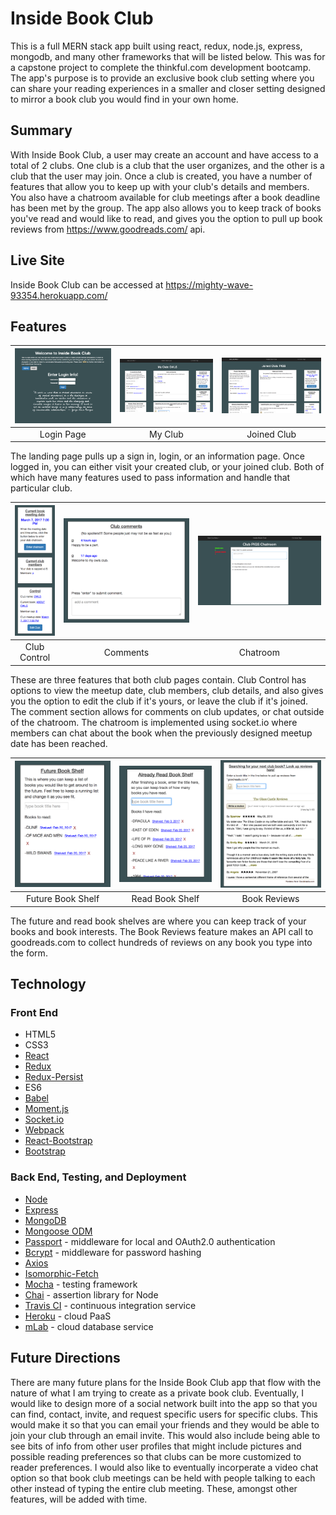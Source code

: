 Inside Book Club
==========
This is a full MERN stack app built using react, redux, node.js, express, mongodb, and many other frameworks that will be listed below.  This was for a capstone project to complete the thinkful.com development bootcamp. The app's purpose is to provide an exclusive book club setting where you can share your reading experiences in a smaller and closer setting designed to mirror a book club you would find in your own home.  

Summary
-------
With Inside Book Club, a user may create an account and have access to a total of 2 clubs.  One club is a club that the user organizes, and the other is a club that the user may join.  Once a club is created, you have a number of features that allow you to keep up with your club's details and members.  You also have a chatroom available for club meetings after a book deadline has been met by the group.  The app also allows you to keep track of books you've read and would like to read, and gives you the option to pull up book reviews from https://www.goodreads.com/ api.    

Live Site
---------
Inside Book Club can be accessed at https://mighty-wave-93354.herokuapp.com/

Features
--------
| <img alt="Login Page" src="./design_imgs/landingLogin.png" width="350"> | <img alt="My Club" src="./design_imgs/myClub.png" width="350"> | <img alt="Joined Club" src="./design_imgs/joinClub.png" width="350"> |
|:---:|:---:|:---:|
| Login Page | My Club | Joined Club |

The landing page pulls up a sign in, login, or an information page.  Once logged in, you can either visit your created club, or your joined club.  Both of which have many features used to pass information and handle that particular club.  

| <img alt="Club Control" src="./design_imgs/clubControl.png" height="209"> | <img alt="Comments" src="./design_imgs/comments.png" width="350"> | <img alt="Chatroom" src="./design_imgs/chatroom.png" width="350"> |
|:---:|:---:|:---:|
| Club Control | Comments | Chatroom |

These are three features that both club pages contain.  Club Control has options to view the meetup date, club members, club details, and also gives you the option to edit the club if it's yours, or leave the club if it's joined. The comment section allows for comments on club updates, or chat outside of the chatroom.  The chatroom is implemented using socket.io where members can chat about the book when the previously designed meetup date has been reached.  

| <img alt="Future Book Shelf" src="./design_imgs/futureBookShelf.png" width="350"> | <img alt="Read Book Shelf" src="./design_imgs/pastBookShelf.png" width="350"> | <img alt="Book Reviews" src="./design_imgs/goodreadsBookReview.png" width="350"> |
|:---:|:---:|:---:|
| Future Book Shelf | Read Book Shelf | Book Reviews |

The future and read book shelves are where you can keep track of your books and book interests.  The Book Reviews feature makes an API call to goodreads.com to collect hundreds of reviews on any book you type into the form.  


Technology
----------

### Front End
 - HTML5
 - CSS3
 - [React](https://facebook.github.io/react/)
 - [Redux](redux.js.org/)
 - [Redux-Persist](https://github.com/rt2zz/redux-persist)
 - ES6
 - [Babel](https://babeljs.io/)
 - [Moment.js](https://momentjs.com/)
 - [Socket.io](https://github.com/socketio/socket.io)
 - [Webpack](https://webpack.github.io/)
 - [React-Bootstrap](react-bootstrap.github.io/components.html)
 - [Bootstrap](https://getbootstrap.com/)

### Back End, Testing, and Deployment
 - [Node](https://nodejs.org)
 - [Express](https://expressjs.com/)
 - [MongoDB](https://www.mongodb.com/)
 - [Mongoose ODM](http://mongoosejs.com/)
 - [Passport](http://passportjs.org/) - middleware for local and OAuth2.0 authentication
 - [Bcrypt](https://www.npmjs.com/package/bcrypt) - middleware for password hashing
 - [Axios](https://www.axios.com/)
 - [Isomorphic-Fetch](https://github.com/matthew-andrews/isomorphic-fetch)
 - [Mocha](https://mochajs.org/) - testing framework
 - [Chai](http://chaijs.com/) - assertion library for Node
 - [Travis CI](https://travis-ci.org/) - continuous integration service
 - [Heroku](https://www.heroku.com/) - cloud PaaS
 - [mLab](https://mlab.com/) - cloud database service


Future Directions
-----------------
There are many future plans for the Inside Book Club app that flow with the nature of what I am trying to create as a private book club.  Eventually, I would like to design more of a social network built into the app so that you can find, contact, invite, and request specific users for specific clubs.  This would make it so that you can email your friends and they would be able to join your club through an email invite.  This would also include being able to see bits of info from other user profiles that might include pictures and possible reading preferences so that clubs can be more customized to reader preferences.  I would also like to eventually incorperate a video chat option so that book club meetings can be held with people talking to each other instead of typing the entire club meeting.  These, amongst other features, will be added with time.  

